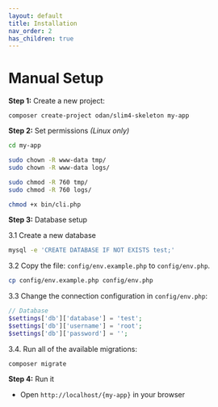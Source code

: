 ```yaml
---
layout: default
title: Installation
nav_order: 2
has_children: true
---
```


# Manual Setup

**Step 1:** Create a new project:

```shell
composer create-project odan/slim4-skeleton my-app
```

**Step 2:** Set permissions *(Linux only)*

```bash
cd my-app

sudo chown -R www-data tmp/
sudo chown -R www-data logs/

sudo chmod -R 760 tmp/
sudo chmod -R 760 logs/

chmod +x bin/cli.php
```

**Step 3:** Database setup

3.1 Create a new database

```bash
mysql -e 'CREATE DATABASE IF NOT EXISTS test;'
```

3.2 Copy the file: `config/env.example.php` to `config/env.php`.

```bash
cp config/env.example.php config/env.php
```

3.3 Change the connection configuration in `config/env.php`:

```php
// Database
$settings['db']['database'] = 'test';
$settings['db']['username'] = 'root';
$settings['db']['password'] = '';
```

3.4. Run all of the available migrations:

```shell
composer migrate
```

**Step 4:** Run it

* Open `http://localhost/{my-app}` in your browser
